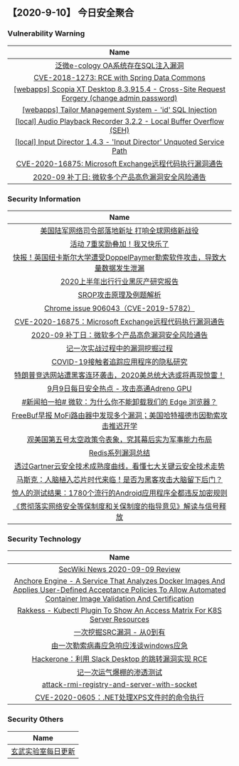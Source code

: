 
 ##   【2020-9-10】 今日安全聚合


###  						       							Vulnerability Warning

|                             Name                             |
| :----------------------------------------------------------: |
|[泛微e-cology OA系统存在SQL注入漏洞](https://www.seebug.org/vuldb/ssvid-98083)|
|[CVE-2018-1273: RCE with Spring Data Commons](https://www.seebug.org/vuldb/ssvid-97238)|
|[[webapps] Scopia XT Desktop 8.3.915.4 - Cross-Site Request Forgery (change admin password)](https://www.exploit-db.com/exploits/48798)|
|[[webapps] Tailor Management System - 'id' SQL Injection](https://www.exploit-db.com/exploits/48797)|
|[[local] Audio Playback Recorder 3.2.2 - Local Buffer Overflow (SEH)](https://www.exploit-db.com/exploits/48796)|
|[[local] Input Director 1.4.3 - 'Input Director' Unquoted Service Path](https://www.exploit-db.com/exploits/48795)|
|[CVE-2020-16875: Microsoft Exchange远程代码执行漏洞通告](https://cert.360.cn/warning/detail?id=b5e0e30d8a1f3652048a84017fb881b7)|
|[2020-09 补丁日: 微软多个产品高危漏洞安全风险通告](https://cert.360.cn/warning/detail?id=50e4ac69c6b4982721f9a41c8a76ee7a)|

### 						        							Security Information
|                             Name                                    |
| :----------------------------------------------------------: |
|[美国陆军网络司令部落地新址 打响全球网络新战役](https://www.anquanke.com/post/id/217028)|
|[活动  7重奖励叠加！我又快乐了](https://www.anquanke.com/post/id/217120)|
|[快报！英国纽卡斯尔大学遭受DoppelPaymer勒索软件攻击，导致大量数据发生泄漏](https://www.anquanke.com/post/id/217124)|
|[2020上半年出行行业黑灰产研究报告](https://www.anquanke.com/post/id/217042)|
|[SROP攻击原理及例题解析](https://www.anquanke.com/post/id/217081)|
|[Chrome issue 906043（CVE-2019-5782）](https://www.anquanke.com/post/id/216678)|
|[CVE-2020-16875：Microsoft Exchange远程代码执行漏洞通告](https://www.anquanke.com/post/id/217020)|
|[2020-09 补丁日：微软多个产品高危漏洞安全风险通告](https://www.anquanke.com/post/id/217016)|
|[记一次实战过程中的漏洞挖掘过程](https://www.anquanke.com/post/id/216682)|
|[COVID-19接触者追踪应用程序的隐私研究](https://www.anquanke.com/post/id/216683)|
|[特朗普竞选网站遭黑客连环袭击，2020美总统大选或将再现惊雷！](https://www.anquanke.com/post/id/217010)|
|[9月9日每日安全热点 - 攻击高通Adreno GPU](https://www.anquanke.com/post/id/216998)|
|[#新闻拍一拍# 微软：为什么你不能卸载我们的 Edge 浏览器？](https://linux.cn/article-12597-1.html?utm_source=rss&utm_medium=rss)|
|[FreeBuf早报  MoFi路由器中发现多个漏洞；美国哈特福德市因勒索攻击推迟开学](https://www.freebuf.com/news/249265.html)|
|[观美国第五号太空政策令表象，究其幕后实为军事能力布局](https://www.freebuf.com/news/249258.html)|
|[Redis系列漏洞总结](https://www.freebuf.com/articles/web/249238.html)|
|[透过Gartner云安全技术成熟度曲线，看懂七大关键云安全技术走势](https://www.freebuf.com/articles/neopoints/249218.html)|
|[马斯克：人脑植入芯片时代来临！是否为黑客攻击大脑留下后门？](https://www.freebuf.com/news/248791.html)|
|[惊人的测试结果：1780个流行的Android应用程序全都违反加密规则](https://www.freebuf.com/news/249192.html)|
|[《贯彻落实网络安全等保制度和关保制度的指导意见》解读与信号释放](https://www.freebuf.com/articles/neopoints/249161.html)|

### 						        							Security  Technology
|                             Name                                    |
| :----------------------------------------------------------: |
|[SecWiki News 2020-09-09 Review](http://www.sec-wiki.com/?2020-09-09)|
|[Anchore Engine - A Service That Analyzes Docker Images And Applies User-Defined Acceptance Policies To Allow Automated Container Image Validation And Certification](http://www.kitploit.com/2020/09/anchore-engine-service-that-analyzes.html)|
|[Rakkess - Kubectl Plugin To Show An Access Matrix For K8S Server Resources](http://www.kitploit.com/2020/09/rakkess-kubectl-plugin-to-show-access.html)|
|[一次挖掘SRC漏洞 - 从0到有](http://xz.aliyun.com/t/8254)|
|[由一次勒索病毒应急响应浅谈windows应急](http://xz.aliyun.com/t/8253)|
|[Hackerone：利用 Slack Desktop 的跳转漏洞实现 RCE](http://xz.aliyun.com/t/8250)|
|[记一次运气爆棚的渗透测试](http://xz.aliyun.com/t/8251)|
|[attack-rmi-registry-and-server-with-socket](http://xz.aliyun.com/t/8247)|
|[CVE-2020-0605：.NET处理XPS文件时的命令执行](http://xz.aliyun.com/t/8245)|

### 						        							Security  Others
|                             Name                                    |
| :----------------------------------------------------------: |
|[玄武实验室每日更新](https://weibo.com/p/1006065582522936/wenzhang?from=page_100606_profile&wvr=6&mod=wenzhangmore)|

